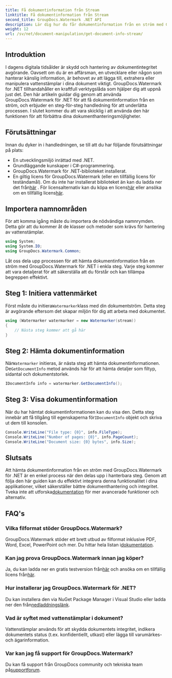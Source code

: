 ```yaml
---
title: Få dokumentinformation från Stream
linktitle: Få dokumentinformation från Stream
second_title: GroupDocs.Watermark .NET API
description: Lär dig hur du får dokumentinformation från en ström med GroupDocs.Watermark for .NET med den här steg-för-steg-guiden. Dina dokumenthanteringsmöjligheter utan ansträngning.
weight: 12
url: /sv/net/document-manipulation/get-document-info-stream/
---
```

## Introduktion
I dagens digitala tidsålder är skydd och hantering av dokumentintegritet avgörande. Oavsett om du är en affärsman, en utvecklare eller någon som hanterar känslig information, är behovet av att lägga till, extrahera eller manipulera vattenstämplar i dina dokument viktigt. GroupDocs.Watermark for .NET tillhandahåller en kraftfull verktygslåda som hjälper dig att uppnå just det. Den här artikeln guidar dig genom att använda GroupDocs.Watermark för .NET för att få dokumentinformation från en ström, och erbjuder en steg-för-steg handledning för att underlätta processen. I slutet kommer du att vara skicklig i att använda den här funktionen för att förbättra dina dokumenthanteringsmöjligheter.
## Förutsättningar
Innan du dyker in i handledningen, se till att du har följande förutsättningar på plats:
- En utvecklingsmiljö inrättad med .NET.
- Grundläggande kunskaper i C#-programmering.
- GroupDocs.Watermark för .NET-biblioteket installerat.
- En giltig licens för GroupDocs.Watermark (eller en tillfällig licens för teständamål).
 Om du inte har installerat biblioteket än kan du ladda ner det från[här](https://releases.groupdocs.com/Watermark/net/) . För licensalternativ kan du köpa en licens[här](https://purchase.groupdocs.com/buy) eller ansöka om en tillfällig licens[här](https://purchase.groupdocs.com/temporary-license/).
## Importera namnområden
För att komma igång måste du importera de nödvändiga namnrymden. Detta gör att du kommer åt de klasser och metoder som krävs för hantering av vattenstämplar.
```csharp
using System;
using System.IO;
using GroupDocs.Watermark.Common;
```
Låt oss dela upp processen för att hämta dokumentinformation från en ström med GroupDocs.Watermark för .NET i enkla steg. Varje steg kommer att vara detaljerat för att säkerställa att du förstår och kan tillämpa begreppen effektivt.
## Steg 1: Initiera vattenmärket
 Först måste du initiera`Watermarker`klass med din dokumentström. Detta steg är avgörande eftersom det skapar miljön för dig att arbeta med dokumentet.
```csharp
using (Watermarker watermarker = new Watermarker(stream))
{
    // Nästa steg kommer att gå här
}
```
## Steg 2: Hämta dokumentinformation
 När`Watermarker` initieras, är nästa steg att hämta dokumentinformationen. De`GetDocumentInfo` metod används här för att hämta detaljer som filtyp, sidantal och dokumentstorlek.
```csharp
IDocumentInfo info = watermarker.GetDocumentInfo();
```
## Steg 3: Visa dokumentinformation
 När du har hämtat dokumentinformationen kan du visa den. Detta steg innebär att få tillgång till egenskaperna för`IDocumentInfo` objekt och skriva ut dem till konsolen.
```csharp
Console.WriteLine("File type: {0}", info.FileType);
Console.WriteLine("Number of pages: {0}", info.PageCount);
Console.WriteLine("Document size: {0} bytes", info.Size);
```

## Slutsats
 Att hämta dokumentinformation från en ström med GroupDocs.Watermark för .NET är en enkel process när den delas upp i hanterbara steg. Genom att följa den här guiden kan du effektivt integrera denna funktionalitet i dina applikationer, vilket säkerställer bättre dokumenthantering och integritet. Tveka inte att utforska[dokumentation](https://tutorials.groupdocs.com/Watermark/net/) för mer avancerade funktioner och alternativ.
## FAQ's
### Vilka filformat stöder GroupDocs.Watermark?
 GroupDocs.Watermark stöder ett brett utbud av filformat inklusive PDF, Word, Excel, PowerPoint och mer. Du hittar hela listan i[dokumentation](https://tutorials.groupdocs.com/Watermark/net/).
### Kan jag prova GroupDocs.Watermark innan jag köper?
 Ja, du kan ladda ner en gratis testversion från[här](https://releases.groupdocs.com/) och ansöka om en tillfällig licens från[här](https://purchase.groupdocs.com/temporary-license/).
### Hur installerar jag GroupDocs.Watermark för .NET?
 Du kan installera den via NuGet Package Manager i Visual Studio eller ladda ner den från[nedladdningslänk](https://releases.groupdocs.com/Watermark/net/).
### Vad är syftet med vattenstämplar i dokument?
Vattenstämplar används för att skydda dokumentets integritet, indikera dokumentets status (t.ex. konfidentiellt, utkast) eller lägga till varumärkes- och ägarinformation.
### Var kan jag få support för GroupDocs.Watermark?
 Du kan få support från GroupDocs community och tekniska team på[supportforum](https://forum.groupdocs.com/c/watermark/19).